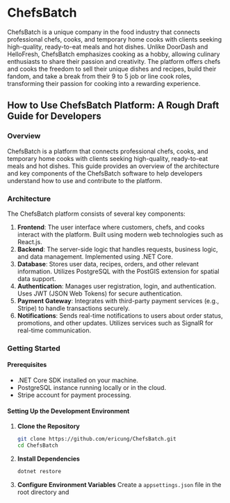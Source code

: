 # ChefsBatch

ChefsBatch is a unique company in the food industry that connects professional chefs, cooks, and temporary home cooks with clients seeking high-quality, ready-to-eat meals and hot dishes. Unlike DoorDash and HelloFresh, ChefsBatch emphasizes cooking as a hobby, allowing culinary enthusiasts to share their passion and creativity. The platform offers chefs and cooks the freedom to sell their unique dishes and recipes, build their fandom, and take a break from their 9 to 5 job or line cook roles, transforming their passion for cooking into a rewarding experience.

## How to Use ChefsBatch Platform: A Rough Draft Guide for Developers

### Overview

ChefsBatch is a platform that connects professional chefs, cooks, and temporary home cooks with clients seeking high-quality, ready-to-eat meals and hot dishes. This guide provides an overview of the architecture and key components of the ChefsBatch software to help developers understand how to use and contribute to the platform.

### Architecture

The ChefsBatch platform consists of several key components:

1. **Frontend**: The user interface where customers, chefs, and cooks interact with the platform. Built using modern web technologies such as React.js.
2. **Backend**: The server-side logic that handles requests, business logic, and data management. Implemented using .NET Core.
3. **Database**: Stores user data, recipes, orders, and other relevant information. Utilizes PostgreSQL with the PostGIS extension for spatial data support.
4. **Authentication**: Manages user registration, login, and authentication. Uses JWT (JSON Web Tokens) for secure authentication.
5. **Payment Gateway**: Integrates with third-party payment services (e.g., Stripe) to handle transactions securely.
6. **Notifications**: Sends real-time notifications to users about order status, promotions, and other updates. Utilizes services such as SignalR for real-time communication.

### Getting Started

#### Prerequisites

- .NET Core SDK installed on your machine.
- PostgreSQL instance running locally or in the cloud.
- Stripe account for payment processing.

#### Setting Up the Development Environment

1. **Clone the Repository**
   ```sh
   git clone https://github.com/ericung/ChefsBatch.git
   cd ChefsBatch
   ```

2. **Install Dependencies**
   ```sh
   dotnet restore
   ```

3. **Configure Environment Variables**
   Create a `appsettings.json` file in the root directory and

